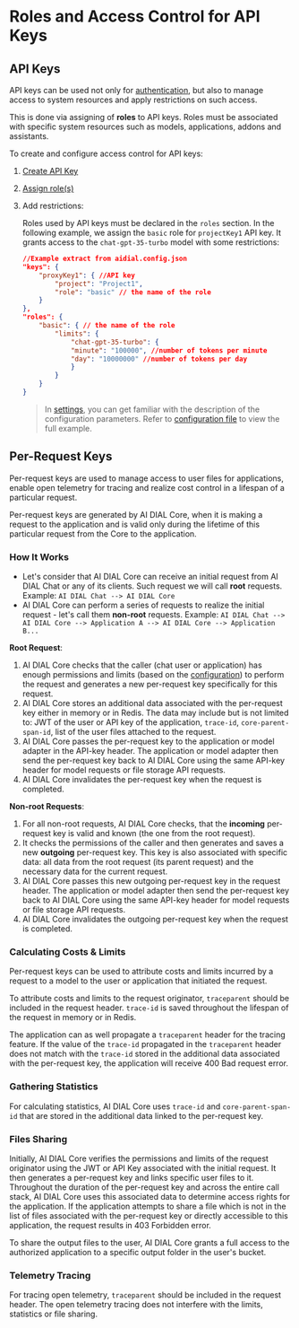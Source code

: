 # Roles and Access Control for API Keys

## API Keys

API keys can be used not only for [authentication](/Auth/programmatic-auth), but also to manage access to system resources and apply restrictions on such access.

This is done via assigning of **roles** to API keys. Roles must be associated with specific system resources such as models, applications, addons and assistants.

To create and configure access control for API keys:

1. [Create API Key](/Auth/programmatic-auth#step-1-define-api-keys)
2. [Assign role(s)](/Auth/programmatic-auth#step-2-assign-roles) 
3. Add restrictions: 

    Roles used by API keys must be declared in the `roles` section. In the following example, we assign the `basic` role for `projectKey1` API key. It grants access to the `chat-gpt-35-turbo` model with some restrictions:

    ```Json
    //Example extract from aidial.config.json
    "keys": {
        "proxyKey1": { //API key
            "project": "Project1",
            "role": "basic" // the name of the role
        }
    },
    "roles": {
        "basic": { // the name of the role
            "limits": {
                "chat-gpt-35-turbo": {
                "minute": "100000", //number of tokens per minute
                "day": "10000000" //number of tokens per day
                }
            }
        }
    }
    ```

    > In [settings](https://github.com/epam/ai-dial-core?tab=readme-ov-file#dynamic-settings), you can get familiar with the description of the configuration parameters. Refer to [configuration file](https://github.com/epam/ai-dial-core/blob/development/sample/aidial.config.json) to view the full example. 

## Per-Request Keys

Per-request keys are used to manage access to user files for applications, enable open telemetry for tracing and realize cost control in a lifespan of a particular request.

Per-request keys are generated by AI DIAL Core, when it is making a request to the application and is valid only during the lifetime of this particular request from the Core to the application.

### How It Works

* Let's consider that AI DIAL Core can receive an initial request from AI DIAL Chat or any of its clients. Such request we will call **root** requests. Example: `AI DIAL Chat --> AI DIAL Core`
* AI DIAL Core can perform a series of requests to realize the initial request - let's call them **non-root** requests. Example: `AI DIAL Chat --> AI DIAL Core --> Application A --> AI DIAL Core --> Application B...`

**Root Request**:

1. AI DIAL Core checks that the caller (chat user or application) has enough permissions and limits (based on the [configuration](#api-keys)) to perform the request and generates a new per-request key specifically for this request.
2. AI DIAL Core stores an additional data associated with the per-request key either in memory or in Redis. The data may include but is not limited to: JWT of the user or API key of the application, `trace-id`, `core-parent-span-id`, list of the user files attached to the request.
3. AI DIAL Core passes the per-request key to the application or model adapter in the API-key header. The application or model adapter then send the per-request key back to AI DIAL Core using the same API-key header for model requests or file storage API requests.
4. AI DIAL Core invalidates the per-request key when the request is completed.

**Non-root Requests**:

1. For all non-root requests, AI DIAL Core checks, that the **incoming** per-request key is valid and known (the one from the root request).
2. It checks the permissions of the caller and then generates and saves a new **outgoing** per-request key. This key is also associated with specific data: all data from the root request (its parent request) and the necessary data for the current request.
3. AI DIAL Core passes this new outgoing per-request key in the request header. The application or model adapter then send the per-request key back to AI DIAL Core using the same API-key header for model requests or file storage API requests.
4. AI DIAL Core invalidates the outgoing per-request key when the request is completed.

### Calculating Costs & Limits

Per-request keys can be used to attribute costs and limits incurred by a request to a model to the user or application that initiated the request.

To attribute costs and limits to the request originator, `traceparent` should be included in the request header. `trace-id` is saved throughout the lifespan of the request in memory or in Redis.

The application can as well propagate a `traceparent` header for the tracing feature. If the value of the `trace-id` propagated in the `traceparent` header does not match with the `trace-id` stored in the additional data associated with the per-request key, the application will receive 400 Bad request error.

### Gathering Statistics

For calculating statistics, AI DIAL Core uses `trace-id` and `core-parent-span-id` that are stored in the additional data linked to the per-request key.

### Files Sharing

Initially, AI DIAL Core verifies the permissions and limits of the request originator using the JWT or API Key associated with the initial request. It then generates a per-request key and links specific user files to it. Throughout the duration of the per-request key and across the entire call stack, AI DIAL Core uses this associated data to determine access rights for the application. If the application attempts to share a file which is not in the list of files associated with the per-request key or directly accessible to this application, the request results in 403 Forbidden error. 

To share the output files to the user, AI DIAL Core grants a full access to the authorized application to a specific output folder in the user's bucket.

### Telemetry Tracing

For tracing open telemetry, `traceparent` should be included in the request header. The open telemetry tracing does not interfere with the limits, statistics or file sharing.

